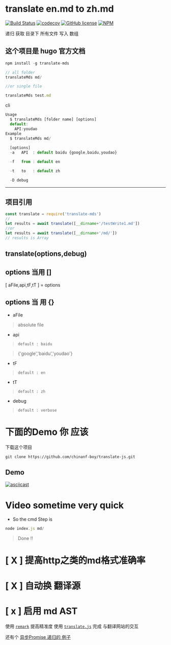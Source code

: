 # translate en.md to zh.md

[![Build Status](https://travis-ci.org/chinanf-boy/translate-js.svg?branch=master)](https://travis-ci.org/chinanf-boy/translate-js)
[![codecov](https://codecov.io/gh/chinanf-boy/translate-js/branch/master/graph/badge.svg)](https://codecov.io/gh/chinanf-boy/translate-js)
[![GitHub license](https://img.shields.io/github/license/chinanf-boy/translate-js.svg)](https://github.com/chinanf-boy/translate-js/blob/master/License)
[![NPM](https://nodei.co/npm/translate-mds.png)](https://nodei.co/npm/translate-mds/)

递归 获取 目录下 所有文件 写入 数组


## 这个项目是 hugo 官方文档 

``` js
npm install -g translate-mds
```

``` js
// all folder
translateMds md/

//or single file

translateMds test.md
```
cli
``` js
Usage
  $ translateMds [folder name] [options]
  default:
    API:youdao
Example
  $ translateMds md/ 
  
  [options]
  -a   API  : default baidu {google,baidu,youdao}

  -f   from : default en

  -t   to   : default zh

  -D debug 
```
---

## 项目引用

``` js
const translate = require('translate-mds')
//
let results = await translate([__dirname+'/testWrite1.md'])
//or
let results = await translate([__dirname+'/md/'])
// results is Array


```

## translate(options,debug)

## options 当用 []

[ aFile,api,tF,tT ] = options
## options 当 用 {}

- aFile 

> absolute file

- api

>``default : baidu``

>{'google','baidu','youdao'}

- tF

>``default : en``

- tT

>``default : zh``

- debug

> ``default : verbose``
# 下面的Demo 你 应该 

下载这个项目

```
git clone https://github.com/chinanf-boy/translate-js.git
```

## Demo

[![asciicast](https://asciinema.org/a/aPDJ0Vdt3awZs8NJV8DtYH0ww.png)](https://asciinema.org/a/aPDJ0Vdt3awZs8NJV8DtYH0ww)

# Video sometime very quick

- So the cmd Step is 

``` js
node index.js md/
```

> Done !!


# [ X ] 提高http之类的md格式准确率
# [ X ] 自动换 翻译源

# [ x ] 启用 md AST
使用 [``remark``](https://github.com/wooorm/remark) 提高精准度
使用 [``translate.js``](https://github.com/Selection-Translator/translation.js) 完成 与翻译网站的交互

还有个 [异步Promise 递归的 例子](https://github.com/chinanf-boy/translate-js/blob/master/src/setObjectKey.js#L78)
